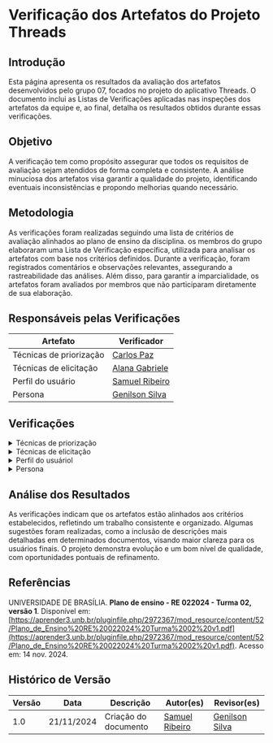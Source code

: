 # Verificação dos Artefatos do Projeto Threads  

## Introdução  

Esta página apresenta os resultados da avaliação dos artefatos desenvolvidos pelo grupo 07, focados no projeto do aplicativo Threads. O documento inclui as Listas de Verificações aplicadas nas inspeções dos artefatos da equipe e, ao final, detalha os resultados obtidos durante essas verificações.  

## Objetivo  

A verificação tem como propósito assegurar que todos os requisitos de avaliação sejam atendidos de forma completa e consistente. A análise minuciosa dos artefatos visa garantir a qualidade do projeto, identificando eventuais inconsistências e propondo melhorias quando necessário.  

## Metodologia  

As verificações foram realizadas seguindo uma lista de critérios de avaliação alinhados ao plano de ensino da disciplina. os membros do grupo elaboraram uma Lista de Verificação específica, utilizada para analisar os artefatos com base nos critérios definidos. Durante a verificação, foram registrados comentários e observações relevantes, assegurando a rastreabilidade das análises. Além disso, para garantir a imparcialidade, os artefatos foram avaliados por membros que não participaram diretamente de sua elaboração.  

## Responsáveis pelas Verificações

| Artefato                | Verificador                                        |
| ----------------------  | -------------------------------------------------- |
| Técnicas de priorização | [Carlos Paz](https://github.com/dudupaz)           |
| Técnicas de elicitação  | [Alana Gabriele](https://github.com/alanagabriele) |
| Perfil do usuário       | [Samuel Ribeiro](https://github.com/SamuelRicosta) |
| Persona                 | [Genilson Silva](https://github.com/GenilsonJrs)   |

## Verificações

<details>

  <summary>Técnicas de priorização</summary>

</details>

<details>

  <summary>Técnicas de elicitação</summary>

</details>


<details>

  <summary>Perfil do usuáriol</summary>

</details>


<details>

  <summary>Persona</summary>

</details>



## Análise dos Resultados  

As verificações indicam que os artefatos estão alinhados aos critérios estabelecidos, refletindo um trabalho consistente e organizado. Algumas sugestões foram realizadas, como a inclusão de descrições mais detalhadas em determinados documentos, visando maior clareza para os usuários finais. O projeto demonstra evolução e um bom nível de qualidade, com oportunidades pontuais de refinamento.  


## Referências

UNIVERSIDADE DE BRASÍLIA. **Plano de ensino - RE 022024 - Turma 02, versão 1**. Disponível em: [https://aprender3.unb.br/pluginfile.php/2972367/mod_resource/content/52/Plano_de_Ensino%20RE%20022024%20Turma%2002%20v1.pdf](https://aprender3.unb.br/pluginfile.php/2972367/mod_resource/content/52/Plano_de_Ensino%20RE%20022024%20Turma%2002%20v1.pdf). Acesso em: 14 nov. 2024.


## Histórico de Versão

| **Versão** | **Data**       | **Descrição**               | **Autor(es)** | **Revisor(es)** |  
|------------|----------------|-----------------------------|---------------|-----------------|  
| 1.0        | 21/11/2024     | Criação do documento       | [Samuel Ribeiro](https://github.com/SamuelRicosta)   | [Genilson Silva](https://github.com/GenilsonJrs)    |  
